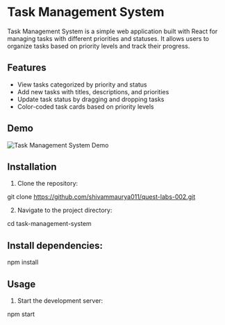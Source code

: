 # Task Management System

Task Management System is a simple web application built with React for managing tasks with different priorities and statuses. It allows users to organize tasks based on priority levels and track their progress.

## Features

- View tasks categorized by priority and status
- Add new tasks with titles, descriptions, and priorities
- Update task status by dragging and dropping tasks
- Color-coded task cards based on priority levels

## Demo

![Task Management System Demo]([demo.gif](https://quest-labs-002.vercel.app/))

## Installation

1. Clone the repository:

git clone https://github.com/shivammaurya011/quest-labs-002.git

2. Navigate to the project directory:

cd task-management-system

## Install dependencies:

npm install


## Usage

1. Start the development server:

npm start

